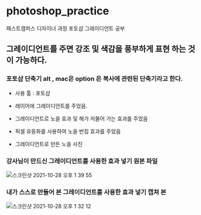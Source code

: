 # photoshop_practice
패스트캠퍼스 디자이너 과정 포토샵 그레이디언트 공부 


## 그레이디언트를 주면 강조 및 색감을 풍부하게 표현 하는 것이 가능하다.
### 포토샵 단축기 alt , mac은 option 은 복사에 관련된 단축기라고 한다.

- 사용 툴 : 포토샵 
- 레이어에 그레이디언트를 주었음.
- 그레이디언트로 노을 효과 및 해가 저물어 가는 효과를 주었음
- 픽셀 유동화를 사용하여 노을 번짐 효과를 주었음

- 그레이디언트로 만든 노을 사진 

### 강사님이 만드신 그레이디언트를 사용한 효과 넣기 원본 파일 
![스크린샷 2021-10-28 오후 1 39 55](https://user-images.githubusercontent.com/88579497/139188035-a942058f-c6ac-41c9-ac54-35379acdebbc.png)

### 내가 스스로 만들어 본 그레이디언트를 사용한 효과 넣기 캡쳐 본 
![스크린샷 2021-10-28 오후 1 32 12](https://user-images.githubusercontent.com/88579497/139187928-26c9c54e-9abc-453f-a767-315cab705248.png)
